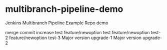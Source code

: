 # multibranch-pipeline-demo
Jenkins Multibranch Pipeline Example Repo demo 

merge commit increase test
feature/newoption test
feature/newoption test-2
feature/newoption test-3
Major version upgrade-1
Major version upgrade-2
